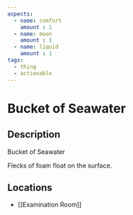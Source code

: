 ```yaml
---
aspects: 
  - name: comfort
    amount : 1
  - name: moon
    amount : 1
  - name: liquid
    amount : 1
tags:
  - thing
  - actionable
---
```


# Bucket of Seawater

## Description
Bucket of Seawater

Flecks of foam float on the surface.
## Locations
- [[Examination Room]]